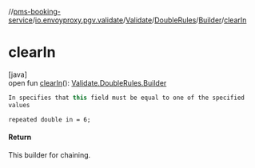 //[pms-booking-service](../../../../../index.md)/[io.envoyproxy.pgv.validate](../../../index.md)/[Validate](../../index.md)/[DoubleRules](../index.md)/[Builder](index.md)/[clearIn](clear-in.md)

# clearIn

[java]\
open fun [clearIn](clear-in.md)(): [Validate.DoubleRules.Builder](index.md)

```kotlin
In specifies that this field must be equal to one of the specified
values

```
`repeated double in = 6;`

#### Return

This builder for chaining.